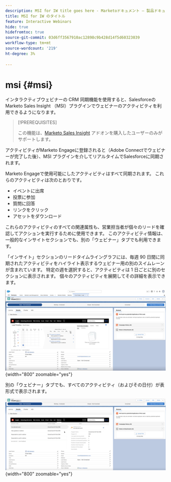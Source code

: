 ```yaml
---
description: MSI for IW title goes here - Marketoドキュメント – 製品ドキュメント
title: MSI for IW のタイトル
feature: Interactive Webinars
hide: true
hidefromtoc: true
source-git-commit: 03d6ff3567910ac12898c9b428d14f5d60323039
workflow-type: tm+mt
source-wordcount: '219'
ht-degree: 3%

---
```


# msi {#msi}

インタラクティブウェビナーの CRM 同期機能を使用すると、SalesforceのMarketo Sales Insight （MSI）プラグインでウェビナーのアクティビティを利用できるようになります。

>[!PREREQUISITES]
>
>この機能は、[Marketo Sales Insight](https://business.adobe.com/products/marketo/sales-intelligence-engagement.html) アドオンを購入したユーザーのみがサポートします。

アクティビティがMarketo Engageに登録されると（Adobe Connectでウェビナーが完了した後）、MSI プラグインを介してリアルタイムでSalesforceに同期されます。

Marketo Engageで使用可能にしたアクティビティはすべて同期されます。 これらのアクティビティは次のとおりです。

* イベントに出席
* 投票に参加
* 質問に回答
* リンクをクリック
* アセットをダウンロード

これらのアクティビティのすべての関連属性も、営業担当者が個々のリードを確認してアクションを実行するために使用できます。 このアクティビティ情報は、一般的なインサイトセクションでも、別の「ウェビナー」タブでも利用できます。

「インサイト」セクションのリードタイムライングラフには、毎週 90 日間に同期されたアクティビティをハイライト表示するウェビナー用の別のスイムレーンが含まれています。 特定の週を選択すると、アクティビティは 1 日ごとに別のセクションに表示されます。 個々のアクティビティを展開してその詳細を表示できます。

![](assets/msi-iw-1.png){width="800" zoomable="yes"}

別の「ウェビナー」タブでも、すべてのアクティビティ（およびその日付）が表形式で表示されます。

![](assets/msi-iw-2.png){width="800" zoomable="yes"}
